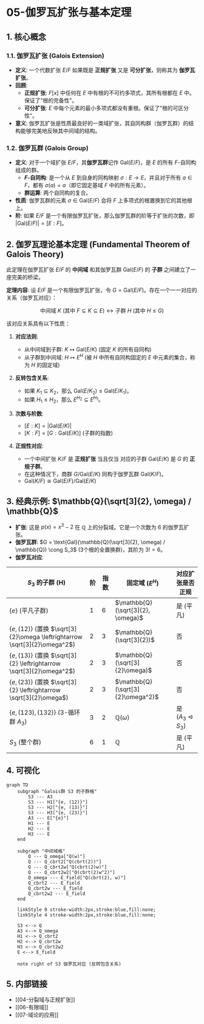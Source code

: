 # 05-伽罗瓦扩张与基本定理

## 1. 核心概念

### 1.1. 伽罗瓦扩张 (Galois Extension)

- **定义**: 一个代数扩张 $E/F$ 如果既是 **正规扩张** 又是 **可分扩张**，则称其为 **伽罗瓦扩张**。
- **回顾**:
  - **正规扩张**: $F[x]$ 中任何在 $E$ 中有根的不可约多项式，其所有根都在 $E$ 中。保证了"根的完备性"。
  - **可分扩张**: $E$ 中每个元素的最小多项式都没有重根。保证了"根的可区分性"。
- **意义**: 伽罗瓦扩张是性质最良好的一类域扩张，其自同构群（伽罗瓦群）的结构能够完美地反映其中间域的结构。

### 1.2. 伽罗瓦群 (Galois Group)

- **定义**: 对于一个域扩张 $E/F$，其**伽罗瓦群**记作 $\text{Gal}(E/F)$，是 $E$ 的所有 $F$-自同构组成的群。
  - **$F$-自同构**: 是一个从 $E$ 到自身的同构映射 $\sigma: E \to E$，并且对于所有 $a \in F$，都有 $\sigma(a) = a$（即它固定基域 $F$ 中的所有元素）。
  - **群运算**: 两个自同构的复合。
- **性质**: 伽罗瓦群的元素 $\sigma \in \text{Gal}(E/F)$ 会将 $F$ 上多项式的根置换到它的其他根上。
- **阶**: 如果 $E/F$ 是一个有限伽罗瓦扩张，那么伽罗瓦群的阶等于扩张的次数，即 $|\text{Gal}(E/F)| = [E:F]$。

## 2. 伽罗瓦理论基本定理 (Fundamental Theorem of Galois Theory)

此定理在伽罗瓦扩张 $E/F$ 的 **中间域** 和其伽罗瓦群 $\text{Gal}(E/F)$ 的 **子群** 之间建立了一座完美的桥梁。

**定理内容**:
设 $E/F$ 是一个有限伽罗瓦扩张，令 $G = \text{Gal}(E/F)$。存在一个一一对应的关系（伽罗瓦对应）：

$${ \text{中间域 } K \text{ (其中 } F \subseteq K \subseteq E) } \longleftrightarrow { \text{子群 } H \text{ (其中 } H \leq G) }$$

该对应关系具有以下性质：

1. **对应法则**:
    - 从中间域到子群: $K \mapsto \text{Gal}(E/K)$ (固定 $K$ 的所有自同构)
    - 从子群到中间域: $H \mapsto E^H$ (被 $H$ 中所有自同构固定的 $E$ 中元素的集合，称为 $H$ 的固定域)

2. **反转包含关系**:
    - 如果 $K_1 \subseteq K_2$，那么 $\text{Gal}(E/K_2) \leq \text{Gal}(E/K_1)$。
    - 如果 $H_1 \leq H_2$，那么 $E^{H_2} \subseteq E^{H_1}$。

3. **次数与阶数**:
    - $[E:K] = |\text{Gal}(E/K)|$
    - $[K:F] = [G : \text{Gal}(E/K)]$ (子群的指数)

4. **正规性对应**:
    - 一个中间扩张 $K/F$ 是 **正规扩张**  当且仅当 对应的子群 $\text{Gal}(E/K)$ 是 $G$ 的 **正规子群**。
    - 在这种情况下，商群 $G / \text{Gal}(E/K)$ 同构于伽罗瓦群 $\text{Gal}(K/F)$。
    - $\text{Gal}(K/F) \cong \text{Gal}(E/F) / \text{Gal}(E/K)$

## 3. 经典示例: $\mathbb{Q}(\sqrt[3]{2}, \omega) / \mathbb{Q}$

- **扩张**: 这是 $p(x) = x^3 - 2$ 在 $\mathbb{Q}$ 上的分裂域。它是一个次数为 6 的伽罗瓦扩张。
- **伽罗瓦群**: $G = \text{Gal}(\mathbb{Q}(\sqrt[3]{2}, \omega) / \mathbb{Q}) \cong S_3$ (3个根的全置换群)，其阶为 $3! = 6$。
- **伽罗瓦对应**:

| $S_3$ 的子群 (H)                                      | 阶 | 指数 | 固定域 $(E^H)$                            | 对应扩张是否正规 |
| ----------------------------------------------------- | -- | ---- | ----------------------------------------- | ---------------- |
| $\{e\}$ (平凡子群)                                    | 1  | 6    | $\mathbb{Q}(\sqrt[3]{2}, \omega)$         | 是 (平凡)        |
| $\{e, (12)\}$ (置换 $\sqrt[3]{2}\omega \leftrightarrow \sqrt[3]{2}\omega^2$) | 2  | 3    | $\mathbb{Q}(\sqrt[3]{2})$                 | 否               |
| $\{e, (13)\}$ (置换 $\sqrt[3]{2} \leftrightarrow \sqrt[3]{2}\omega^2$) | 2  | 3    | $\mathbb{Q}(\sqrt[3]{2}\omega)$           | 否               |
| $\{e, (23)\}$ (置换 $\sqrt[3]{2} \leftrightarrow \sqrt[3]{2}\omega$) | 2  | 3    | $\mathbb{Q}(\sqrt[3]{2}\omega^2)$         | 否               |
| $\{e, (123), (132)\}$ (3-循环群 $A_3$)                | 3  | 2    | $\mathbb{Q}(\omega)$                      | 是 ($A_3 \triangleleft S_3$) |
| $S_3$ (整个群)                                        | 6  | 1    | $\mathbb{Q}$                              | 是 (平凡)        |

## 4. 可视化

```mermaid
graph TD
    subgraph "Galois群 S3 的子群格"
        S3 --- A3
        S3 --- H1["{e, (12)}"]
        S3 --- H2["{e, (13)}"]
        S3 --- H3["{e, (23)}"]
        A3 --- E["{e}"]
        H1 --- E
        H2 --- E
        H3 --- E
    end

    subgraph "中间域格"
        Q --- Q_omega["Q(w)"]
        Q --- Q_cbrt2["Q(cbrt(2))"]
        Q --- Q_cbrt2w["Q(cbrt(2)w)"]
        Q --- Q_cbrt2w2["Q(cbrt(2)w^2)"]
        Q_omega --- E_field["Q(cbrt(2), w)"]
        Q_cbrt2 --- E_field
        Q_cbrt2w --- E_field
        Q_cbrt2w2 --- E_field
    end
    
    linkStyle 0 stroke-width:2px,stroke:blue,fill:none;
    linkStyle 4 stroke-width:2px,stroke:blue,fill:none;
    
    S3 <--> Q
    A3 <--> Q_omega
    H1 <--> Q_cbrt2
    H2 <--> Q_cbrt2w
    H3 <--> Q_cbrt2w2
    E <--> E_field

    note right of S3 伽罗瓦对应 (反转包含关系)
```

## 5. 内部链接

- [[04-分裂域与正规扩张]]
- [[06-有限域]]
- [[07-域论的应用]]
